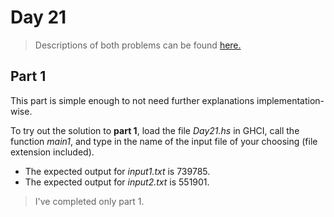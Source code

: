 ﻿# Day 21
>Descriptions of both problems can be found [here.](https://adventofcode.com/2021/day/21)

## Part 1

This part is simple enough to not need further explanations implementation-wise.

To try out the solution to **part 1**, load the file *Day21.hs* in GHCI, call the function *main1*, and type in the name of the input file of your choosing (file extension included). 
* The expected output for *input1.txt* is 739785.
* The expected output for *input2.txt* is 551901.

> I've completed only part 1.
